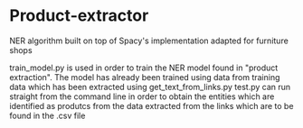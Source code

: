 # Product-extractor
NER algorithm built on top of Spacy's implementation adapted for furniture shops

train_model.py is used in order to train the NER model found in "product extraction".
The model has already been trained using data from training data which has been extracted using get_text_from_links.py
test.py can run straight from the command line in order to obtain the entities which are identified as produtcs from the data extracted 
from the links which are to be found in the .csv file
